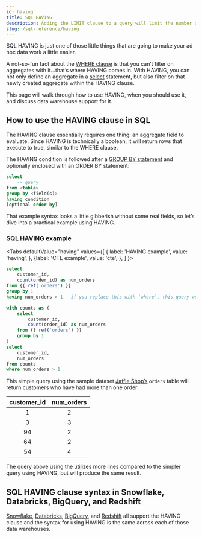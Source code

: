 ```yaml
---
id: having
title: SQL HAVING
description: Adding the LIMIT clause to a query will limit the number of rows returned.
slug: /sql-reference/having
---
```


<head>
    <title>Working with the HAVING clause in SQL</title>
</head>

SQL HAVING is just one of those little things that are going to make your ad hoc data work a little easier.

A not-so-fun fact about the [WHERE clause](/sql-reference/where) is that you can’t filter on aggregates with it…that’s where HAVING comes in. With HAVING, you can not only define an aggregate in a [select](/sql-reference/select) statement, but also filter on that newly created aggregate within the HAVING clause.

This page will walk through how to use HAVING, when you should use it, and discuss data warehouse support for it.


## How to use the HAVING clause in SQL

The HAVING clause essentially requires one thing: an aggregate field to evaluate. Since HAVING is technically a boolean, it will return rows that execute to true, similar to the WHERE clause.

The HAVING condition is followed after a [GROUP BY statement](/sql-reference/group-by) and optionally enclosed with an ORDER BY statement:

```sql
select
	-- query
from <table>
group by <field(s)>
having condition
[optional order by]
```

That example syntax looks a little gibberish without some real fields, so let’s dive into a practical example using HAVING.

### SQL HAVING example

<Tabs
  defaultValue="having"
  values={[
    { label: 'HAVING example', value: 'having', },
    {label: 'CTE example', value: 'cte', },
  ]
}>
<TabItem value="having">

```sql
select
    customer_id,
    count(order_id) as num_orders
from {{ ref('orders') }}
group by 1
having num_orders > 1 --if you replace this with `where`, this query would not successfully run
```
</TabItem>
<TabItem value="cte">

```sql
with counts as (
	select
		customer_id,
		count(order_id) as num_orders
	from {{ ref('orders') }}
	group by 1
)
select
	customer_id,
	num_orders
from counts
where num_orders > 1
```

</TabItem>
</Tabs>

This simple query using the sample dataset [Jaffle Shop’s](https://github.com/dbt-labs/jaffle_shop) `orders` table will return customers who have had more than one order:

| customer_id | num_orders |
|:---:|:---:|
| 1 | 2 |
| 3 | 3 |
| 94 | 2 |
| 64 | 2 |
| 54 | 4 |

The query above using the <Term id="cte" /> utilizes more lines compared to the simpler query using HAVING, but will produce the same result.

## SQL HAVING clause syntax in Snowflake, Databricks, BigQuery, and Redshift

[Snowflake](https://docs.snowflake.com/en/sql-reference/constructs/having.html), [Databricks](https://docs.databricks.com/sql/language-manual/sql-ref-syntax-qry-select-having.html), [BigQuery](https://cloud.google.com/bigquery/docs/reference/standard-sql/query-syntax#having_clause), and [Redshift](https://docs.aws.amazon.com/redshift/latest/dg/r_HAVING_clause.html) all support the HAVING clause and the syntax for using HAVING is the same across each of those data warehouses.